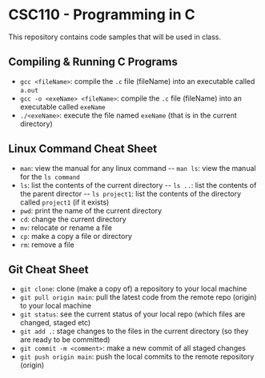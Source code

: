 # CSC110 - Programming in C
This repository contains code samples that will be used in class.

## Compiling  & Running C Programs
- `gcc <fileName>`:  compile the `.c` file (fileName) into an executable called `a.out`
- `gcc -o <exeName> <fileName>`: compile the `.c` file (fileName) into an executable called `exeName`
- `./<exeName>`: execute the file named `exeName` (that is in the current directory)

## Linux Command Cheat Sheet
- `man`: view the manual for any linux command
-- `man ls`: view the manual for the `ls command`
- `ls`:  list the contents of the current directory
-- `ls ..`: list the contents of the parent director
-- `ls project1`: list the contents of the directory called `project1` (if it exists)
- `pwd`: print the name of the current directory
- `cd`:  change the current directory
- `mv`:  relocate or rename a file
- `cp`:  make a copy a file or directory
- `rm`:  remove a file

## Git Cheat Sheet
- `git clone`:  clone (make a copy of) a repository to your local machine
- `git pull origin main`: pull the latest code from the remote repo (origin) to your local machine
- `git status`: see the current status of your local repo (which files are changed, staged etc)
- `git add .`: stage changes to the files in the current directory (so they are ready to be committed)
- `git commit -m <comment>`: make a new commit of all staged changes
- `git push origin main`: push the local commits to the remote repository (origin)

